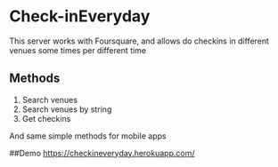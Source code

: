 
# Check-inEveryday
This server works with Foursquare, and allows do checkins in different venues some times per different time 

## Methods

1. Search venues
2. Search venues by string
3. Get checkins

And same simple methods for mobile apps

##Demo  https://checkineveryday.herokuapp.com/
